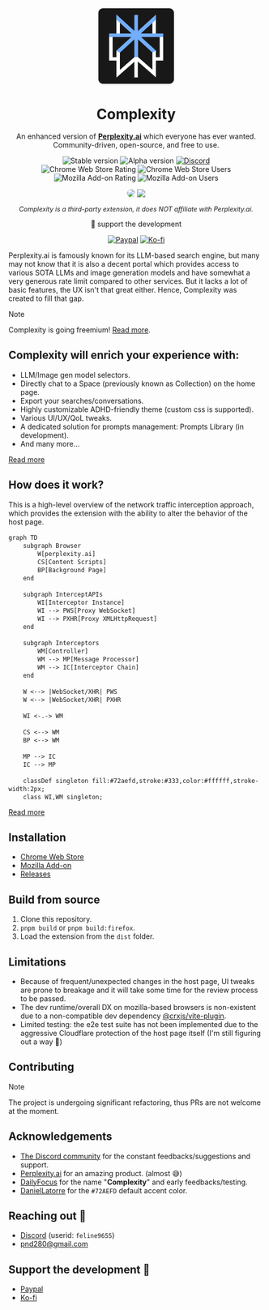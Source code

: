 <div align="center" style="magin-bottom: 2rem">
  <img src="public/icons/logo.svg" width="150px" />
  <h1 style="text-align: center;">Complexity</h1>
</div>

<p align="center">An enhanced version of <a href="https://perplexity.ai/" target="_blank" style="font-weight: bold">Perplexity.ai</a> which everyone has ever wanted.<br/>Community-driven, open-source, and free to use.</p>

<p align="center">
  <div align="center">
    <img src="https://img.shields.io/badge/dynamic/json?url=https%3A%2F%2Fraw.githubusercontent.com%2Fpnd280%2Fcomplexity%2Frefs%2Fheads%2Frelease-notes%2Fversions.json&query=chrome&label=stable" alt="Stable version">
    <img src="https://img.shields.io/badge/dynamic/json?url=https%3A%2F%2Fraw.githubusercontent.com%2Fpnd280%2Fcomplexity%2Falpha%2Fpackage.json&query=%24.version&label=alpha&color=yellow" alt="Alpha version">
    <a href="https://discord.gg/fxzqdkwmWx" target="_blank"><img src="https://img.shields.io/discord/1245377426331144304?logo=discord&label=discord&link=https%3A%2F%2Fdiscord.gg%2FfxzqdkwmWx" alt="Discord"></a>
  </div>
  <div align="center">
    <img src="https://img.shields.io/chrome-web-store/rating/ffppmilmeaekegkpckebkeahjgmhggpj?label=CWS%20rating" alt="Chrome Web Store Rating">
    <img src="https://img.shields.io/chrome-web-store/users/ffppmilmeaekegkpckebkeahjgmhggpj?label=CWS%20users" alt="Chrome Web Store Users">
    <img src="https://img.shields.io/amo/rating/complexity?label=AMO%20rating" alt="Mozilla Add-on Rating">
    <img src="https://img.shields.io/amo/users/complexity?label=AMO%20users" alt="Mozilla Add-on Users">
  </div>
</p>

<div align="center">
  <a href="https://chromewebstore.google.com/detail/complexity/ffppmilmeaekegkpckebkeahjgmhggpj" target="_blank"><img src="https://i.imgur.com/9QWBxZO.png" width="200px" style="border-radius: .5rem"></a>
  <a href="https://addons.mozilla.org/en-US/firefox/addon/complexity/" target="_blank"><img src="https://i.imgur.com/RpP2H81.png" width="200px"></a>
  <p align="center" style="font-style: italic; font-size: .8rem;">Complexity is a third-party extension, it does NOT affiliate with Perplexity.ai.</p>
  💖 support the development
<div>

<a href="https://paypal.me/pnd280" target="_blank"><img src="https://img.shields.io/badge/Paypal-blue?logo=paypal&logoColor=white" alt="Paypal"></a>
<a href="https://ko-fi.com/pnd280" target="_blank"><img src="https://img.shields.io/badge/Ko--fi-orange?logo=kofi&logoColor=white" alt="Ko-fi"></a>

</div>
</div>

Perplexity.ai is famously known for its LLM-based search engine, but many may not know that it is also a decent portal which provides access to various SOTA LLMs and image generation models and have somewhat a very generous rate limit compared to other services. But it lacks a lot of basic features, the UX isn't that great either. Hence, Complexity was created to fill that gap.

> [!NOTE]
> Complexity is going freemium! [Read more](https://github.com/pnd280/complexity/issues/19).

## Complexity will enrich your experience with:

- LLM/Image gen model selectors.
- Directly chat to a Space (previously known as Collection) on the home page.
- Export your searches/conversations.
- Highly customizable ADHD-friendly theme (custom css is supported).
- Various UI/UX/QoL tweaks.
- A dedicated solution for prompts management: Prompts Library (in development).
- And many more...

[Read more](https://cplx.vercel.app)

## How does it work?

This is a high-level overview of the network traffic interception approach, which provides the extension with the ability to alter the behavior of the host page.

```mermaid
graph TD
    subgraph Browser
        W[perplexity.ai]
        CS[Content Scripts]
        BP[Background Page]
    end

    subgraph InterceptAPIs
        WI[Interceptor Instance]
        WI --> PWS[Proxy WebSocket]
        WI --> PXHR[Proxy XMLHttpRequest]
    end

    subgraph Interceptors
        WM[Controller]
        WM --> MP[Message Processor]
        WM --> IC[Interceptor Chain]
    end

    W <--> |WebSocket/XHR| PWS
    W <--> |WebSocket/XHR| PXHR

    WI <-.-> WM

    CS <--> WM
    BP <--> WM

    MP --> IC
    IC --> MP

    classDef singleton fill:#72aefd,stroke:#333,color:#ffffff,stroke-width:2px;
    class WI,WM singleton;
```

[Read more](./docs/architecture.md)

## Installation

- [Chrome Web Store](https://chromewebstore.google.com/detail/complexity/ffppmilmeaekegkpckebkeahjgmhggpj)
- [Mozilla Add-on](https://addons.mozilla.org/en-US/firefox/addon/complexity/)
- [Releases](https://github.com/pnd280/complexity/releases)

## Build from source

1. Clone this repository.
2. `pnpm build` or `pnpm build:firefox`.
3. Load the extension from the `dist` folder.

## Limitations

- Because of frequent/unexpected changes in the host page, UI tweaks are prone to breakage and it will take some time for the review process to be passed.
- The dev runtime/overall DX on mozilla-based browsers is non-existent due to a non-compatible dev dependency [@crxjs/vite-plugin](https://github.com/crxjs/chrome-extension-tools).
- Limited testing: the e2e test suite has not been implemented due to the aggressive Cloudflare protection of the host page itself (I'm still figuring out a way 🙂)

## Contributing

> [!NOTE]
> The project is undergoing significant refactoring, thus PRs are not welcome at the moment.

## Acknowledgements

- [The Discord community](https://discord.gg/fxzqdkwmWx) for the constant feedbacks/suggestions and support.
- [Perplexity.ai](https://perplexity.ai/) for an amazing product. (almost 😅)
- [DailyFocus](https://github.com/Dayleyfocus) for the name "**Complexity**" and early feedbacks/testing.
- [DanielLatorre](https://www.linkedin.com/in/daniellatorre/) for the `#72AEFD` default accent color.

## Reaching out 👋

- [Discord](https://discord.gg/fxzqdkwmWx) (userid: `feline9655`)
- [pnd280@gmail.com](mailto:pnd280@gmail.com)

## Support the development 💖

- [Paypal](https://paypal.me/pnd280)
- [Ko-fi](https://ko-fi.com/pnd280)
